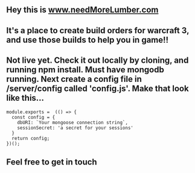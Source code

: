 ## Hey this is www.needMoreLumber.com

## It's a place to create build orders for warcraft 3, and use those builds to help you in game!!

## Not live yet. Check it out locally by cloning, and running npm install. Must have mongodb running. Next create a config file in /server/config called 'config.js'. Make that look like this... 
```
module.exports =  (() => {
  const config = {
    dbURI: `Your mongoose connection string`,
    sessionSecret: 'a secret for your sessions'
  }
  return config;
})();
```

## Feel free to get in touch
